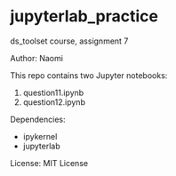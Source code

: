 # jupyterlab_practice
ds_toolset course, assignment 7

Author: Naomi 

This repo contains two Jupyter notebooks:  
1. question11.ipynb
2. question12.ipynb

Dependencies:
  - ipykernel
  - jupyterlab

License: 
MIT License
